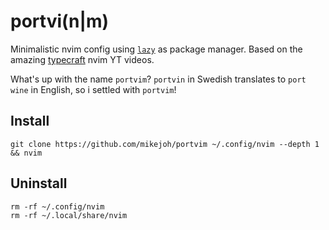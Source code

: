 # portvi(n|m)

Minimalistic nvim config using [`lazy`]() as package manager. Based on the amazing [typecraft](https://www.youtube.com/@typecraft_dev) nvim YT videos.

What's up with the name `portvim`? `portvin` in Swedish translates to `port wine` in English, so i settled with `portvim`!

## Install

```
git clone https://github.com/mikejoh/portvim ~/.config/nvim --depth 1 && nvim
```

## Uninstall
```
rm -rf ~/.config/nvim
rm -rf ~/.local/share/nvim
```
